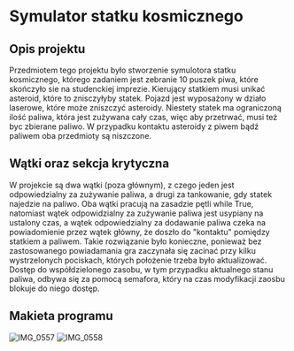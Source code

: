 # Symulator statku kosmicznego
## Opis projektu 
Przedmiotem tego projektu było stworzenie symulotora statku kosmicznego, którego zadaniem jest zebranie 10 puszek piwa, które skończyło sie na studenckiej imprezie. Kierujący statkiem musi unikać asteroid, które to znisczyłyby statek. Pojazd jest wyposażony w działo laserowe, które może zniszczyć asteroidy. Niestety statek ma ograniczoną ilość paliwa, która jest zużywana cały czas, więc aby przetrwać, musi też byc zbierane paliwo. W przypadku kontaktu asteroidy z piwem bądź paliwem oba przedmioty są niszczone. 
## Wątki oraz sekcja krytyczna
W projekcie są dwa wątki (poza głównym), z czego jeden jest odpowiedzialny za zużywanie paliwa, a drugi za tankowanie, gdy statek najedzie na paliwo. Oba wątki pracują na zasadzie pętli while True, natomiast wątek odpowidzialny za zużywanie paliwa jest usypiany na ustalony czas, a wątek odpowiedzialny za dodawanie paliwa czeka na powiadomienie przez wątek główny, że doszło do "kontaktu" pomiędzy statkiem a paliwem. Takie rozwiązanie było konieczne, ponieważ bez zastosowanego powiadamania gra zaczynała się zacinać przy kilku wystrzelonych pociskach, których położenie trzeba było aktualizować. Dostęp do współdzielonego zasobu, w tym przypadku aktualnego stanu paliwa, odbywa się za pomocą semafora, który na czas modyfikacji zaosbu blokuje do niego dostęp.
## Makieta programu
![IMG_0557](https://github.com/masia-pasia/so2_spaceship_simulator/assets/81834765/6d35b708-b234-4c21-80ad-7b0fc7f17920)
![IMG_0558](https://github.com/masia-pasia/so2_spaceship_simulator/assets/81834765/545e74c0-ef76-4637-ade1-219a5d504692)
